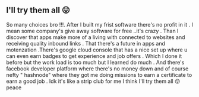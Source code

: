 ## I'll try them all 😛

So many choices bro !!!. After I built my frist software there's no profit in it . I mean some company's give away software for free ..it's crazy . Than I discover that apps make more of a living with connected to websites and receiving quality inbound links . That there's a future in apps and motenzation .There's google cloud console that has a nice set up where u can even earn badges to get experience and job offers . Which I done it before but the work load is too much but I learned do much . And there's facebook developer platform where there's no money down and of course nefty " hashnode" where they got me doing missions to earn a certificate to earn a good job . Idk it's like a strip club for me 
 I think I'll try them all 😜 peace